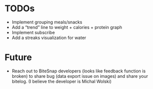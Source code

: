# TODOs
* Implement grouping meals/snacks
* Add a “trend” line to weight + calories + protein graph
* Implement subscribe
* Add a streaks visualization for water

# Future
* Reach out to BiteSnap developers (looks like feedback function is broken) to share bug (data export issue on images) and share your bitelog. (I believe the developer is Michal Wolski)